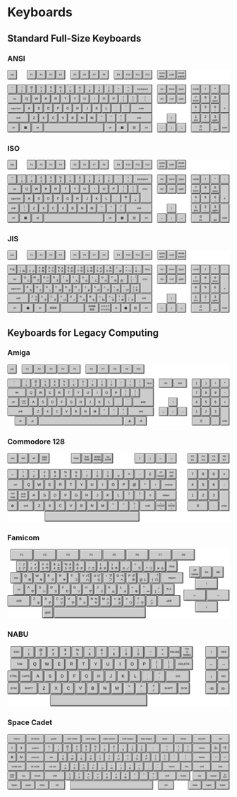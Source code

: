 # Keyboards

## Standard Full-Size Keyboards

### ANSI
![](keyboards-svg/ANSI.svg)

### ISO
![](keyboards-svg/ISO.svg)

### JIS
![](keyboards-svg/JIS.svg)

## Keyboards for Legacy Computing

### Amiga
![](keyboards-svg/Amiga.svg)

### Commodore 128
![](keyboards-svg/Commodore%20128.svg)

### Famicom
![](keyboards-svg/Famicom.svg)

### NABU
![](keyboards-svg/NABU.svg)

### Space Cadet
![](keyboards-svg/Space%20Cadet.svg)
